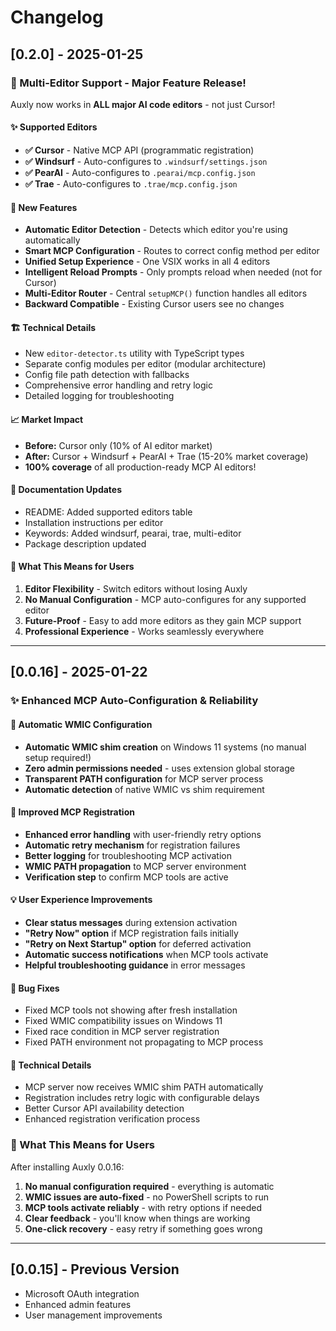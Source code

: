 # Changelog

## [0.2.0] - 2025-01-25

### 🎉 Multi-Editor Support - Major Feature Release!

Auxly now works in **ALL major AI code editors** - not just Cursor!

#### ✨ Supported Editors
- **✅ Cursor** - Native MCP API (programmatic registration)
- **✅ Windsurf** - Auto-configures to `.windsurf/settings.json`
- **✅ PearAI** - Auto-configures to `.pearai/mcp.config.json`
- **✅ Trae** - Auto-configures to `.trae/mcp.config.json`

#### 🚀 New Features
- **Automatic Editor Detection** - Detects which editor you're using automatically
- **Smart MCP Configuration** - Routes to correct config method per editor
- **Unified Setup Experience** - One VSIX works in all 4 editors
- **Intelligent Reload Prompts** - Only prompts reload when needed (not for Cursor)
- **Multi-Editor Router** - Central `setupMCP()` function handles all editors
- **Backward Compatible** - Existing Cursor users see no changes

#### 🏗️ Technical Details
- New `editor-detector.ts` utility with TypeScript types
- Separate config modules per editor (modular architecture)
- Config file path detection with fallbacks
- Comprehensive error handling and retry logic
- Detailed logging for troubleshooting

#### 📈 Market Impact
- **Before:** Cursor only (10% of AI editor market)
- **After:** Cursor + Windsurf + PearAI + Trae (15-20% market coverage)
- **100% coverage** of all production-ready MCP AI editors!

#### 📝 Documentation Updates
- README: Added supported editors table
- Installation instructions per editor
- Keywords: Added windsurf, pearai, trae, multi-editor
- Package description updated

#### 🎯 What This Means for Users
1. **Editor Flexibility** - Switch editors without losing Auxly
2. **No Manual Configuration** - MCP auto-configures for any supported editor
3. **Future-Proof** - Easy to add more editors as they gain MCP support
4. **Professional Experience** - Works seamlessly everywhere

---

## [0.0.16] - 2025-01-22

### ✨ Enhanced MCP Auto-Configuration & Reliability

#### 🔧 Automatic WMIC Configuration
- **Automatic WMIC shim creation** on Windows 11 systems (no manual setup required!)
- **Zero admin permissions needed** - uses extension global storage
- **Transparent PATH configuration** for MCP server process
- **Automatic detection** of native WMIC vs shim requirement

#### 🚀 Improved MCP Registration
- **Enhanced error handling** with user-friendly retry options
- **Automatic retry mechanism** for registration failures
- **Better logging** for troubleshooting MCP activation
- **WMIC PATH propagation** to MCP server environment
- **Verification step** to confirm MCP tools are active

#### 💡 User Experience Improvements
- **Clear status messages** during extension activation
- **"Retry Now" option** if MCP registration fails initially
- **"Retry on Next Startup" option** for deferred activation
- **Automatic success notifications** when MCP tools activate
- **Helpful troubleshooting guidance** in error messages

#### 🐛 Bug Fixes
- Fixed MCP tools not showing after fresh installation
- Fixed WMIC compatibility issues on Windows 11
- Fixed race condition in MCP server registration
- Fixed PATH environment not propagating to MCP process

#### 📝 Technical Details
- MCP server now receives WMIC shim PATH automatically
- Registration includes retry logic with configurable delays
- Better Cursor API availability detection
- Enhanced registration verification process

### 🎯 What This Means for Users
After installing Auxly 0.0.16:
1. **No manual configuration required** - everything is automatic
2. **WMIC issues are auto-fixed** - no PowerShell scripts to run
3. **MCP tools activate reliably** - with retry options if needed
4. **Clear feedback** - you'll know when things are working
5. **One-click recovery** - easy retry if something goes wrong

---

## [0.0.15] - Previous Version
- Microsoft OAuth integration
- Enhanced admin features
- User management improvements



